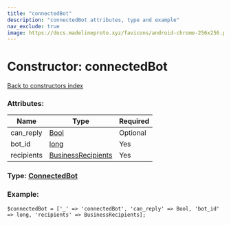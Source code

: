 ```yaml
---
title: "connectedBot"
description: "connectedBot attributes, type and example"
nav_exclude: true
image: https://docs.madelineproto.xyz/favicons/android-chrome-256x256.png
---
```

# Constructor: connectedBot  
[Back to constructors index](/API_docs/constructors/index.html)



### Attributes:

| Name     |    Type       | Required |
|----------|---------------|----------|
|can\_reply|[Bool](/API_docs/types/Bool.html) | Optional|
|bot\_id|[long](/API_docs/types/long.html) | Yes|
|recipients|[BusinessRecipients](/API_docs/types/BusinessRecipients.html) | Yes|



### Type: [ConnectedBot](/API_docs/types/ConnectedBot.html)


### Example:

```
$connectedBot = ['_' => 'connectedBot', 'can_reply' => Bool, 'bot_id' => long, 'recipients' => BusinessRecipients];
```  

